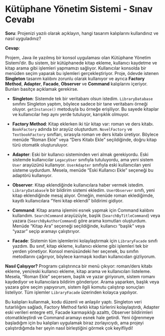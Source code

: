 # Kütüphane Yönetim Sistemi - Sınav Cevabı

**Soru**: Projenizi yazılı olarak açıklayın, hangi tasarım kalıplarını kullandınız ve nasıl uyguladınız?

**Cevap**:

Projem, Java ile yazılmış bir konsol uygulaması olan Kütüphane Yönetim Sistemi’dir. Bu sistem, bir kütüphanede kitap ekleme, kullanıcı kaydetme ve kitap arama gibi işlemleri yapmamızı sağlıyor. Kullanıcılar konsolda bir menüden seçim yaparak bu işlemleri gerçekleştiriyor. Proje, ödevde istenen **Singleton** tasarım kalıbını zorunlu olarak kullanıyor ve ayrıca **Factory Method**, **Adapter**, **Facade**, **Observer** ve **Command** kalıplarını içeriyor. Bunları basitçe açıklamak gerekirse.

- **Singleton**: Sistemde tek bir veritabanı olsun istedim. `LibraryDatabase` sınıfını Singleton yaptım, böylece sadece bir tane veritabanı örneği oluyor. `getInstance()` metoduyla bu örneğe erişiliyor. Bu sayede kitaplar ve kullanıcılar hep aynı yerde tutuluyor, karışıklık olmuyor.

- **Factory Method**: Kitap eklerken iki tür kitap var: roman ve ders kitabı. `BookFactory` adında bir arayüz oluşturdum. `NovelFactory` ve `TextbookFactory` sınıfları, sırasıyla roman ve ders kitabı üretiyor. Böylece menüde “Roman Ekle” veya “Ders Kitabı Ekle” seçildiğinde, doğru kitap türü otomatik oluşturuluyor.

- **Adapter**: Eski bir kullanıcı sisteminden veri almak gerekiyordu. Eski sistemde kullanıcılar `LegacyUser` sınıfıyla tutuluyordu, ama yeni sistem `User` arayüzünü kullanıyor. `UserAdapter` sınıfıyla eski kullanıcıları yeni sisteme uydurdum. Mesela, menüde “Eski Kullanıcı Ekle” seçeneği bu adaptörü kullanıyor.

- **Observer**: Kitap eklendiğinde kullanıcılara haber vermek istedim. `LibraryDatabase`’e bir bildirim sistemi ekledim. `UserObserver` sınıfı, yeni kitap eklendiğinde mesaj alıyor. Örneğin, menüde roman eklediğimde, kayıtlı kullanıcılara “Yeni kitap eklendi” bildirimi gidiyor.

- **Command**: Kitap arama işlemini esnek yapmak için Command kalıbını kullandım. `SearchCommand` arayüzüyle, başlık (`SearchByTitleCommand`) veya yazara (`SearchByAuthorCommand`) göre arama komutları oluşturdum. Menüde “Kitap Ara” seçeneği seçildiğinde, kullanıcı “başlık” veya “yazar” seçip aramayı çalıştırıyor.
-  **Facade**: Sistemin tüm işlemlerini kolaylaştırmak için `LibraryFacade` sınıfı yazdım. Bu sınıf, kitap ekleme, kullanıcı ekleme gibi işlemleri tek bir yerden yönetiyor. Konsol menüsündeki her seçenek, bu sınıfın metodlarını çağırıyor, böylece karmaşık kodları kullanıcıdan gizliyorum.

**Nasıl Çalışıyor?** Programı çalıştırınca bir menü çıkıyor: roman/ders kitabı ekleme, yeni/eski kullanıcı ekleme, kitap arama ve kullanıcıları listeleme. Mesela, “Roman Ekle” seçersem, başlık ve yazar giriyorum, sistem romanı kaydediyor ve kullanıcılara bildirim gönderiyor. Arama yaparken, başlık veya yazara göre seçim yapıyorum, sistem ilgili komutu çalıştırıp sonuçları listeliyor. Tüm işlemler `LibraryFacade` üzerinden kolayca yapılıyor.

Bu kalıpları kullanmak, kodu düzenli ve anlaşılır yaptı. Singleton veri tutarlılığını sağladı, Factory Method farklı kitap türlerini kolaylaştırdı, Adapter eski verileri entegre etti, Facade karmaşıklığı azalttı, Observer bildirimleri otomatikleştirdi ve Command aramayı esnek hale getirdi. Yeni öğrenmeye başladığım için bu kalıpları uygulamak biraz zorlayıcıydı, ama projeyi çalıştırdığımda her şeyin nasıl birleştiğini görmek çok keyifliydi!
